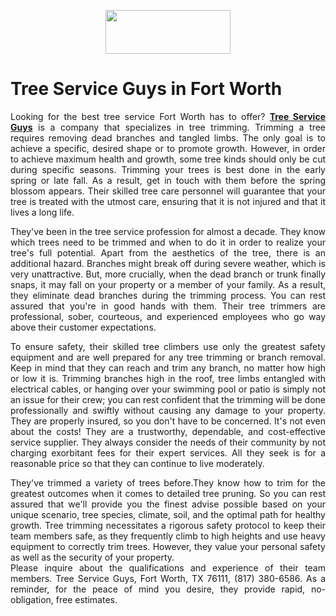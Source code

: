 
<p><a href="https://sites.google.com/view/tree-service-guys"><img style="display: block; margin-left: auto; margin-right: auto;" src="https://tree-service-guys.com/fort-worth-tree-service-tree-removal-trimming-cutting/tree-service-guys-logo.png" alt="" width="200" height="70" /></a></p>
<h1 style="text-align: justify;">Tree Service Guys in Fort Worth</h1>
<p style="text-align: justify;">Looking for the best tree service Fort Worth has to offer? <a href="https://sites.google.com/view/tree-service-guys"><strong>Tree Service Guys</strong></a> is a company that specializes in tree trimming. Trimming a tree requires removing dead branches and tangled limbs. The only goal is to achieve a specific, desired shape or to promote growth. However, in order to achieve maximum health and growth, some tree kinds should only be cut during specific seasons. Trimming your trees is best done in the early spring or late fall. As a result, get in touch with them before the spring blossom appears. Their skilled tree care personnel will guarantee that your tree is treated with the utmost care, ensuring that it is not injured and that it lives a long life.</p>
<p style="text-align: justify;">They've been in the tree service profession for almost a decade. They know which trees need to be trimmed and when to do it in order to realize your tree's full potential. Apart from the aesthetics of the tree, there is an additional hazard. Branches might break off during severe weather, which is very unattractive. But, more crucially, when the dead branch or trunk finally snaps, it may fall on your property or a member of your family. As a result, they eliminate dead branches during the trimming process. You can rest assured that you're in good hands with them. Their tree trimmers are professional, sober, courteous, and experienced employees who go way above their customer expectations.</p>
<p style="text-align: justify;">To ensure safety, their skilled tree climbers use only the greatest safety equipment and are well prepared for any tree trimming or branch removal. Keep in mind that they can reach and trim any branch, no matter how high or low it is. Trimming branches high in the roof, tree limbs entangled with electrical cables, or hanging over your swimming pool or patio is simply not an issue for their crew; you can rest confident that the trimming will be done professionally and swiftly without causing any damage to your property. They are properly insured, so you don't have to be concerned. It's not even about the costs! They are a trustworthy, dependable, and cost-effective service supplier. They always consider the needs of their community by not charging exorbitant fees for their expert services. All they seek is for a reasonable price so that they can continue to live moderately.</p>
<p style="text-align: justify;">They've trimmed a variety of trees before.They know how to trim for the greatest outcomes when it comes to detailed tree pruning. So you can rest assured that we'll provide you the finest advise possible based on your unique scenario, tree species, climate, soil, and the optimal path for healthy growth. Tree trimming necessitates a rigorous safety protocol to keep their team members safe, as they frequently climb to high heights and use heavy equipment to correctly trim trees. However, they value your personal safety as well as the security of your property.<br />Please inquire about the qualifications and experience of their team members. Tree Service Guys, Fort Worth, TX 76111, (817) 380-6586. As a reminder, for the peace of mind you desire, they provide rapid, no-obligation, free estimates.</p>

















<!-- Footer -->

